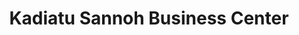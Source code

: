 ---
title: "Kadiatu Sannoh Business Center"
url: /zwedru/kadiatu-sannoh-business-center/
shop: convenience
---
